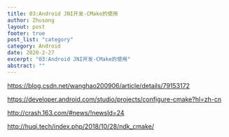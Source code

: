 ```yaml
---
title: 03:Android JNI开发-CMake的使用
author: Zhusong
layout: post
footer: true
post_list: "category"
category: Android
date: 2020-2-27
excerpt: "03:Android JNI开发-CMake的使用"
abstract: ""
---
```



https://blog.csdn.net/wanghao200906/article/details/79153172

https://developer.android.com/studio/projects/configure-cmake?hl=zh-cn

http://crash.163.com/#news/!newsId=24

http://huqi.tech/index.php/2018/10/28/ndk_cmake/